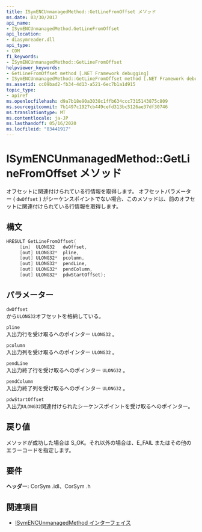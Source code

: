 ```yaml
---
title: ISymENCUnmanagedMethod::GetLineFromOffset メソッド
ms.date: 03/30/2017
api_name:
- ISymENCUnmanagedMethod.GetLineFromOffset
api_location:
- diasymreader.dll
api_type:
- COM
f1_keywords:
- ISymENCUnmanagedMethod::GetLineFromOffset
helpviewer_keywords:
- GetLineFromOffset method [.NET Framework debugging]
- ISymENCUnmanagedMethod::GetLineFromOffset method [.NET Framework debugging]
ms.assetid: cc09bad2-fb34-4d13-a521-6ec7b1a1d915
topic_type:
- apiref
ms.openlocfilehash: d9a7b18e90a3038c1ffb634ccc7315143875c809
ms.sourcegitcommit: 7b1497c1927cb449cefd313bc5126ae37df30746
ms.translationtype: MT
ms.contentlocale: ja-JP
ms.lasthandoff: 05/16/2020
ms.locfileid: "83441917"
---
```

# <a name="isymencunmanagedmethodgetlinefromoffset-method"></a>ISymENCUnmanagedMethod::GetLineFromOffset メソッド
オフセットに関連付けられている行情報を取得します。 オフセットパラメーター ( `dwOffset` ) がシーケンスポイントでない場合、このメソッドは、前のオフセットに関連付けられている行情報を取得します。  
  
## <a name="syntax"></a>構文  
  
```cpp  
HRESULT GetLineFromOffset(  
     [in]  ULONG32   dwOffset,  
     [out] ULONG32*  pline,  
     [out] ULONG32*  pcolumn,  
     [out] ULONG32*  pendLine,  
     [out] ULONG32*  pendColumn,  
     [out] ULONG32*  pdwStartOffset);  
```  
  
## <a name="parameters"></a>パラメーター  
 `dwOffset`  
 から`ULONG32`オフセットを格納している。  
  
 `pline`  
 入出力行を受け取るへのポインター `ULONG32` 。  
  
 `pcolumn`  
 入出力列を受け取るへのポインター `ULONG32` 。  
  
 `pendLine`  
 入出力終了行を受け取るへのポインター `ULONG32` 。  
  
 `pendColumn`  
 入出力終了列を受け取るへのポインター `ULONG32` 。  
  
 `pdwStartOffset`  
 入出力`ULONG32`関連付けられたシーケンスポイントを受け取るへのポインター。  
  
## <a name="return-value"></a>戻り値  
 メソッドが成功した場合は S_OK。それ以外の場合は、E_FAIL またはその他のエラーコードを指定します。  
  
## <a name="requirements"></a>要件  
 **ヘッダー:** CorSym .idl、CorSym .h  
  
## <a name="see-also"></a>関連項目

- [ISymENCUnmanagedMethod インターフェイス](isymencunmanagedmethod-interface.md)
